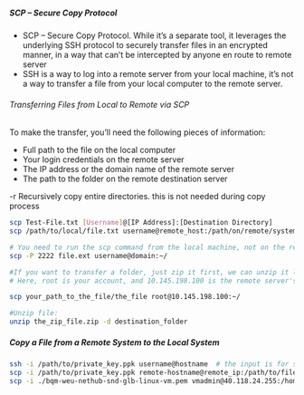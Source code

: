 ##### SCP – Secure Copy Protocol
- SCP – Secure Copy Protocol. While it’s a separate tool, it leverages the underlying SSH protocol to securely transfer files in an encrypted manner, in a way that can’t be intercepted by anyone en route to remote server
- SSH is a way to log into a remote server from your local machine, it’s not a way to transfer a file from your local computer to the remote server.

###### Transferring Files from Local to Remote via SCP

To make the transfer, you’ll need the following pieces of information:

- Full path to the file on the local computer
- Your login credentials on the remote server
- The IP address or the domain name of the remote server
- The path to the folder on the remote destination server

-r      Recursively copy entire directories. this is not needed during copy process
``````sh
scp Test-File.txt [Username]@[IP Address]:[Destination Directory]
scp /path/to/local/file.txt username@remote_host:/path/on/remote/system/

# You need to run the scp command from the local machine, not on the remote
scp -P 2222 file.ext username@domain:~/

#If you want to transfer a folder, just zip it first, we can unzip it later on.
# Here, root is your account, and 10.145.198.100 is the remote server's IP address. We're going to copy the_file to ~/ folder in the remote.

scp your_path_to_the_file/the_file root@10.145.198.100:~/

#Unzip file:
unzip the_zip_file.zip -d destination_folder


``````

##### Copy a File from a Remote System to the Local System

``````sh
ssh -i /path/to/private_key.ppk username@hostname  # the input is for ssh access to the remote host
scp -i /path/to/private_key.ppk remote-hostname@remote_ip:/path/to/file ./path/to/localhost_dir
scp -i ./bqm-weu-nethub-snd-glb-linux-vm.pem vmadmin@40.118.24.255:/home/vmadmin/state-setup.yaml ./state-setup.yaml

``````


